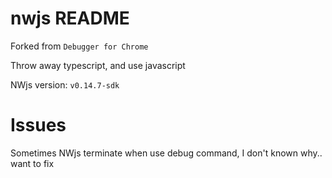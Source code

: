 # nwjs README

Forked from `Debugger for Chrome`

Throw away typescript, and use javascript

NWjs version: `v0.14.7-sdk`


# Issues

Sometimes NWjs terminate when use debug command, I don't known why..  want to fix
